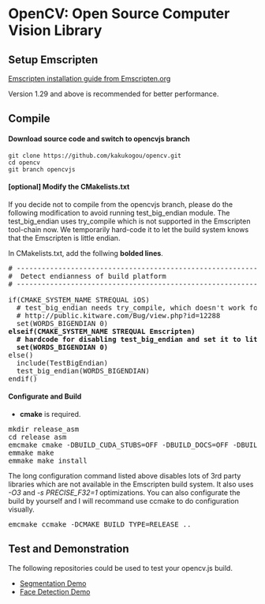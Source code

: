 # OpenCV: Open Source Computer Vision Library

## Setup Emscripten
[Emscripten installation guide from Emscripten.org](http://kripken.github.io/emscripten-site/docs/getting_started/downloads.html)

Version 1.29 and above is recommended for better performance.

## Compile

#### Download source code and switch to opencvjs branch
```
git clone https://github.com/kakukogou/opencv.git
cd opencv
git branch opencvjs
```
#### [optional] Modify the CMakelists.txt
If you decide not to compile from the opencvjs branch, please do the following modification to avoid running test_big_endian module. The test_big_endian uses try_compile which is not supported in the Emscripten tool-chain now. We temporarily hard-code it to let the build system knows that the Emscripten is little endian.

In CMakelists.txt, add the follwing **bolded lines**.
<pre>
# ----------------------------------------------------------------------------
#  Detect endianness of build platform
# ----------------------------------------------------------------------------

if(CMAKE_SYSTEM_NAME STREQUAL iOS)
  # test_big_endian needs try_compile, which doesn't work for iOS
  # http://public.kitware.com/Bug/view.php?id=12288
  set(WORDS_BIGENDIAN 0)
<b>elseif(CMAKE_SYSTEM_NAME STREQUAL Emscripten)</b>
  <b># hardcode for disabling test_big_endian and set it to little_endian</b>
  <b>set(WORDS_BIGENDIAN 0)</b>
else()
  include(TestBigEndian)
  test_big_endian(WORDS_BIGENDIAN)
endif()
</pre>

#### Configurate and Build
* **cmake** is required.
<pre>
mkdir release_asm
cd release asm
emcmake cmake -DBUILD_CUDA_STUBS=OFF -DBUILD_DOCS=OFF -DBUILD_EXAMPLES=OFF -DBUILD_JASPER=OFF -DBUILD_JPEG=OFF -DBUILD_OPENEXR=OFF -DBUILD_PERF_TESTS=OFF -DBUILD_PNG=OFF -DBUILD_TBB=OFF -DBUILD_TESTS=OFF -DBUILD_TIFF=OFF -DBUILD_WITH_DEBUG_INFO=OFF -DBUILD_ZLIB=OFF -DBUILD_opencv_apps=OFF -DBUILD_opencv_ts=OFF -DBUILD_opencv_world=OFF -DWITH_1394=OFF -DWITH_CLP=OFF -DWITH_CUBLAS=OFF -DWITH_CUDA=OFF -DWITH_CUFFT=OFF -DWITH_FFMPEG=OFF -DWITH_GDAL=OFF -DWITH_GIGEAPI=OFF -DWITH_GSTREAMER=OFF -DWITH_GSTREAMER_0_10=OFF -DWITH_GTK=OFF -DWITH_GTK_2_X=OFF -DWITH_JASPER=OFF -DWITH_JPEG=OFF -DWITH_LIBV4L=OFF -DWITH_NVCUVID=OFF -DWITH_OPENCL=OFF -DWITH_OPENCLAMDBLAS=OFF -DWITH_OPENCLAMDFFT=OFF -DWITH_OPENEXR=OFF -DWITH_OPENGL=OFF -DWITH_OPENMP=OFF -DWITH_OPENNI=OFF -DWITH_OPENNI2=OFF -DWITH_PNG=OFF -DWITH_PVAPI=OFF -DWITH_QT=OFF -DWITH_TBB=OFF -DWITH_TIFF=OFF -DWITH_UNICAP=OFF -DWITH_V4L=OFF -DWITH_VTK=OFF -DWITH_WEBP=OFF -DWITH_XIMEA=OFF -DWITH_XINE=OFF -DBUILD_SHARED_LIBS=ON -DBUILD_PACKAGE=ON -DCMAKE_COLOR_MAKEFILE=ON -DWITH_EIGEN=ON -DCMAKE_BUILD_TYPE=RELEASE  -DCMAKE_CXX_FLAGS_RELEASE="-DNDEBUG -O3 -s PRECISE_F32=1 -Wno-warn-absolute-paths" -DCMAKE_CXX_FLAGS_RELWITHDEBINFO="-O3 -s PRECISE_F32=1" -DCMAKE_C_FLAGS_RELEASE="-DNDEBUG -O3 -s PRECISE_F32=1" -DCMAKE_C_FLAGS_RELWITHDEBINFO="-O3 -s PRECISE_F32=1" -DCMAKE_EXE_LINKER_FLAGS_RELEASE="-O3 -s PRECISE_F32=1" -DCMAKE_EXE_LINKER_FLAGS_RELWITHDEBINFO="-O3 -g -s PRECISE_F32=1" -DCMAKE_MODULE_LINKER_FLAGS_RELEASE="-O3 -s PRECISE_F32=1" -DCMAKE_MODULE_LINKER_FLAGS_RELWITHDEBINFO="-O3 -g -s PRECISE_F32=1" -DCMAKE_SHARED_LINKER_FLAGS_RELEASE="-O3 -s PRECISE_F32=1" -DCMAKE_SHARED_LINKER_FLAGS_RELWITHDEBINFO="-O3 -g -s PRECISE_F32=1" ..
emmake make
emmake make install
</pre>

The long configuration command listed above disables lots of 3rd party libraries which are not available in the Emscripten build system. It also uses *-O3* and *-s PRECISE_F32=1* optimizations. You can also configurate the build by yourself and I will recommand use ccmake to do configuration visually.
<pre>
emcmake ccmake -DCMAKE_BUILD_TYPE=RELEASE ..
</pre>

## Test and Demonstration
The following repositories could be used to test your opencv.js build.
* [Segmentation Demo](https://github.com/kakukogou/opencvjs_demo_segmentation.git)
* [Face Detection Demo](https://github.com/kakukogou/opencvjs_demo_facedetection.git)

